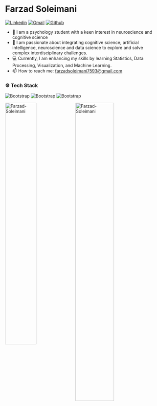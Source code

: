 # Farzad Soleimani

[![Linkedin](https://img.shields.io/badge/-LinkedIn-blue?style=flat&logo=Linkedin&logoColor=white)](www.linkedin.com/in/farzadsoleimani7593/)
[![Gmail](https://img.shields.io/badge/-Gmail-c14438?style=flat&logo=Gmail&logoColor=white)](mailto:farzadsoleimani7593@gmail.com)
[![Github](https://img.shields.io/github/followers/hejazizo?label=Follow&style=social)](https://github.com/Farzad-Soleimani)

- 🔭 I am a psychology student with a keen interest in neuroscience and cognitive science
- 🌱 I am passionate about integrating cognitive science, artificial intelligence, neuroscience and data science to explore and solve complex interdisciplinary challenges.
- 💻 Currently, I am enhancing my skills by learning Statistics, Data Processing, Visualization, and Machine Learning.
- 📫 How to reach me: farzadsoleimani7593@gmail.com


### ⚙️ Tech Stack

![Bootstrap](https://img.shields.io/badge/-Python-05122A?style=flat-square&logo=Python&color=353535) ![Bootstrap](https://img.shields.io/badge/-Matplotlib-05122A?style=flat-square&logo=Matplotlib&color=353535) ![Bootstrap](https://img.shields.io/badge/-Visual%20Studio%20Code-05122A?style=flat-square&logo=Visual-Studio-Code&color=353535)

<div>
  <img width="45%" align="left" src="https://github-readme-stats.vercel.app/api/top-langs?username=Farzad-Soleimani&show_icons=true&locale=en&layout=compact" alt="Farzad-Soleimani" />
  <img width="50%"  src="https://github-readme-streak-stats.herokuapp.com/?user=Farzad-Soleimani&" alt="Farzad-Soleimani" />
</div>
